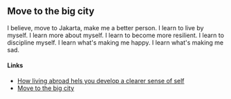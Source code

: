 Move to the big city
--------------------

I believe, move to Jakarta, make me a better person. 
I learn to live by myself. 
I learn more about myself. 
I learn to become more resilient. 
I learn to discipline myself. 
I learn what's making me happy. 
I learn what's making me sad.

#### Links

-	[How living abroad hels you develop a clearer sense of self](https://hbr.org/2018/05/how-living-abroad-helps-you-develop-a-clearer-sense-of-self)
-	[Move to the big city](https://sivers.org/city)
